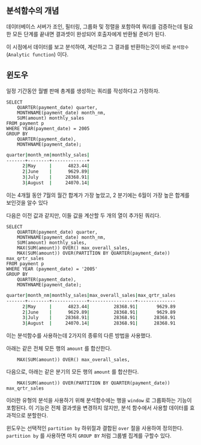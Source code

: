 
## 분석함수의 개념

데이터베이스 서버가 조인, 필터링, 그룹화 및 정렬을 포함하여 쿼리를 검증하는데 필요한 모든 단계를 끝내면 결과셋이 완성되어 호출자에게 반환될 준비가 된다.

이 시점에서 데이터를 보고 분석하여, 계산하고 그 결과를 반환하는것이 바로 `분석함수`(`Analytic function`) 이다.

## 윈도우

일정 기간동안 월별 판매 총계를 생성하는 쿼리를 작성하다고 가정하자.

```mysql
SELECT
	QUARTER(payment_date) quarter,
	MONTHNAME(payment_date) month_nm,
	SUM(amount) monthly_sales
FROM payment p
WHERE YEAR(payment_date) = 2005
GROUP BY
	QUARTER(payment_date),
	MONTHNAME(payment_date);
```

```sh
quarter|month_nm|monthly_sales|
-------+--------+-------------+
      2|May     |      4823.44|
      2|June    |      9629.89|
      3|July    |     28368.91|
      3|August  |     24070.14|
```

이는 4개월 동안 7월의 월간 합계가 가장 높았고, 2 분기에는 6월이 가장 높은 합계를 보인것을 알수 있다

다음은 이전 값과 같지만, 이들 값을 계산할 두 개의 열이 추가된 쿼리다.

```mysql
SELECT
	QUARTER(payment_date) quarter,
	MONTHNAME(payment_date) month_nm,
	SUM(amount) monthly_sales,
	MAX(SUM(amount)) OVER() max_overall_sales,
	MAX(SUM(amount)) OVER(PARTITION BY QUARTER(payment_date)) max_qrtr_sales
FROM payment p
WHERE YEAR (payment_date) = '2005'
GROUP BY
	QUARTER(payment_date),
	MONTHNAME(payment_date);
```

```sh
quarter|month_nm|monthly_sales|max_overall_sales|max_qrtr_sales
-------+--------+-------------+-----------------+--------------
      2|May     |      4823.44|         28368.91|       9629.89
      2|June    |      9629.89|         28368.91|       9629.89
      3|July    |     28368.91|         28368.91|      28368.91
      3|August  |     24070.14|         28368.91|      28368.91
```

이는 분석함수를 사용하는데 2가지의 종류의 다른 방법을 사용했다.

아래는 같은 전체 모든 행의  `amount` 를 합산한다.
```mysql
	MAX(SUM(amount)) OVER() max_overall_sales,
```


다음으로, 아래는 같은 분기의 모든 행의 `amount` 를 합산한다.

```mysql
	MAX(SUM(amount)) OVER(PARTITION BY QUARTER(payment_date)) max_qrtr_sales
```

이러한 유형의 분석을 사용하기 위해 분석함수에는 행을 `window` 로 그룹화하는 기능이 포함된다.
이 기능은 전체 결과셋을 변경하지 않지만, 분석 함수에서 사용할 데이터를 효과적으로 분할한다.

윈도우는 선택적인 `partition by` 하위절과 결합된 `over` 절을 사용하여 정의한다.
`partition by` 를 사용하면  마치 `GROUP BY`  처럼 그룹별 집계를 구할수 있다.




